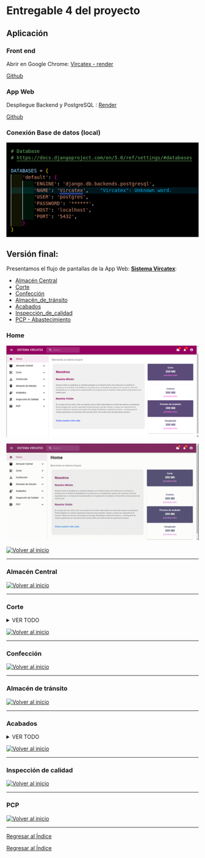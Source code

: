# Entregable 4 del proyecto
## Aplicación

### Front end
Abrir en Google Chrome: [Vircatex - render](https://sistema-web-v-f.onrender.com/#/acabados/lotes) 

[Github]() 


### App Web
Despliegue Backend y PostgreSQL : [Render](https://render.com/)

[Github]() 

### Conexión Base de datos (local)
![db](../../Entregable%203/db.png)



## Versión final:
Presentamos el flujo de pantallas de la App Web: **[Sistema Vircatex](https://sistema-web-v-f.onrender.com/)**:

- [Almacén Central](#almacén-central)
- [Corte](#corte)
- [Confección](#confección)
- [Almacén_de_tránsito](#almacén-de-tránsito)
- [Acabados](#acabados)
- [Inspección_de_calidad](#inspección-de-calidad)
- [PCP - Abastecimiento](#pcp)


### Home
![Home](./pantallas/home.png)

![Home1](./gif/1.gif)

  [![Volver al inicio](https://img.shields.io/badge/Volver_al_inicio-blue?style=for-the-badge)](#versión-final)

---

### Almacén Central

  [![Volver al inicio](https://img.shields.io/badge/Volver_al_inicio-blue?style=for-the-badge)](#versión-final)

---

### Corte

<details>
  <summary>VER TODO</summary>
  
  #### Submenú 1: Corte > Ordenes de produccion
  Muestra los datos que debe tener una orden de produccion para el area de corte, luego de dar asignar se colora otra ventana
  ![Corte1](./pantallas/Corte/vista_Orden_Produccion.png)

  *Consulta 1: Lista de ordenes de produccion
  
  ```python
  class OrdenesListView(View):
    def get(self, request):
        with connection.cursor() as cursor:
            query = """
            SELECT
                o.id_orden_producción,
                o.fecha_inicio,
                o.fecha_fin,
                o.cantidad,
                e.nombre AS estado_orden,
                a.nombre AS area,
                tc.nombre AS tipo_corte,
                tmp.nombre AS tipo_materia_prima,
                o.id_orden_trabajo,
                o.fecha_creacion
            FROM
                orden_producción o
            JOIN
                estado e ON o.id_estado = e.id_estado
            JOIN
                area a ON o.id_area = a.id_area
            JOIN
                dimension_corte dc ON o.id_dim_corte = dc.id_dim_corte
            JOIN
                parte_corte_detalle pcd ON dc.id_dim_parte_prenda = pcd.id_dim_parte_prenda
            JOIN
                tipo_corte tc ON pcd.id_tipo_corte = tc.id_tipo_corte
            JOIN
                actividad_diaria ad ON o.id_orden_producción = ad.id_orden_producción
            JOIN
                registro_uso_lote rul ON ad.id_actividad = rul.id_actividad
            JOIN
                lote l ON rul.id_lote = l.id_lote
            JOIN
                dimension_materia_prima dmp ON l.id_dim_materia_prima = dmp.id_dim_materia_prima
            JOIN
                tipo_materia_prima tmp ON dmp.id_tipo_materia_prima = tmp.id_tipo_materia_prima
            WHERE
                a.nombre = 'Corte'
            GROUP BY
                o.id_orden_producción, o.fecha_inicio, o.fecha_fin, o.cantidad, e.nombre, a.nombre, tc.nombre, tmp.nombre,
                o.id_orden_trabajo, o.fecha_creacion
            ORDER BY
                o.fecha_inicio DESC;
            """
            cursor.execute(query)
            rows = cursor.fetchall()

        data = [
            {
                'id_orden_produccion': row[0],
                'fecha_inicio': row[1],
                'fecha_fin': row[2],
                'cantidad': row[3],
                'estado_orden': row[4],
                'area': row[5],
                'tipo_corte': row[6],
                'tipo_materia_prima': row[7],
                'id_orden_trabajo': row[8],
                'fecha_creacion': row[9]
            }
            for row in rows
        ]
        return JsonResponse(data, safe=False)
  ```

*Consulta 2: Para Asignar

```python
class AsignarView(View):
    def post(self, request, id_orden_produccion):
        body = json.loads(request.body)
        id_maquina = body['id_maquina']
        cantidad_hecha = body['cantidad_hecha']

        with connection.cursor() as cursor:
            cursor.execute(
                "INSERT INTO actividad_diaria (fecha_actividad, id_orden_producción) VALUES (NOW(), %s) RETURNING id_actividad;",
                [id_orden_produccion]
            )
            id_actividad = cursor.fetchone()[0]

            cursor.execute(
                "INSERT INTO maquina_actividad (id_actividad, id_maquina, cantidad_hecha) VALUES (%s, %s, %s);",
                [id_actividad, id_maquina, cantidad_hecha]
            )

        return JsonResponse({'status': 'success'})
```
#### Submenú 2: Corte > operario corte > Actividades
![](./pantallas/Corte/vista_actividades_maquina_dia.png.png)

#### Submenú 3: Corte > operario corte > Corte de lote
![](./pantallas/Corte/vista_insert_corte_lote.png)

#### Submenú 4: Corte > detalles corte > Actividades - Maquina
![](./pantallas/Corte/vista_actividad_diaria_maquina.png)

#### Submenú 5: Corte > detalles corte > Lotes
![](./pantallas/Corte/vista_numero_lotes_dia_mes.png)

#### Submenú 6: Corte > detalles corte > Corte x OP
![](./pantallas/Corte/Vista_corteXOP.png)


</details>
  
  [![Volver al inicio](https://img.shields.io/badge/Volver_al_inicio-blue?style=for-the-badge)](#versión-final)

---


### Confección

  [![Volver al inicio](https://img.shields.io/badge/Volver_al_inicio-blue?style=for-the-badge)](#versión-final)

---
  
### Almacén de tránsito

  [![Volver al inicio](https://img.shields.io/badge/Volver_al_inicio-blue?style=for-the-badge)](#versión-final)

---

### Acabados

<details>
  <summary>VER TODO</summary>
  
#### Submenú 1: **General**: 
**Navegación**: Acabados > General <br>
Muestra los datos generales del área.<br>
Se realizan dos consultas a la BD.
![Acabados 1](./images/generalaca.png)

* Consulta 1: Lista de Operarios

```python
class EmpleadoListView(View):
    def get(self, request):
         with connection.cursor() as cursor:
            cursor.execute("SELECT id_empleado, nombre FROM empleado WHERE id_area = 5")
            rows = cursor.fetchall()
            result = [
                    {'id_empleado': row[0], 'nombre': row[1]}
                    for row in rows
                ]
            return JsonResponse(result, safe=False)
```

* Consulta 2: Lista de Acabados

```python
class AcabadoListView(APIView):
    def get(self, request):
        with connection.cursor() as cursor:
            cursor.execute("SELECT id_acabado, nombre FROM acabado")
            data = cursor.fetchall()
        
        # Formatear los resultados en un diccionario
        resultados = [{'id_acabado': row[0], 'nombre': row[1]} for row in data]
```

#### Submenú 2: **Lote-caja**: 

![Acabados sub2](./gif/sub2.gif)



Muestra las cajas asignadas a los operarios de acabados y reporte entre fechas.

**Navegación**: Acabados > lotes >

![Acabados 22](./pantallas/lote-1.png)

* Consulta: Reporte entre dos fechas

```python
def get_lote_entrada_vista(request):
    with connection.cursor() as cursor:
        cursor.execute("""
            SELECT le.id_entrada, le.fecha_entrada, l.id_tipo_lote, l.cantidad, dc.id_dim_confeccion, dc.id_guia_confeccion
            FROM lote_entrada le
            JOIN lote l ON le.id_lote = l.id_lote
            JOIN dimension_confeccion dc ON l.id_dim_confeccion = dc.id_dim_confeccion
            LIMIT 200;
        """)
        columns = [col[0] for col in cursor.description]
        results = [dict(zip(columns, row)) for row in cursor.fetchall()]
    return JsonResponse(results, safe=False)
```

Cuando se hace click en el botón se direge a: "Reporte"

**Navegación**: Acabados > lotes > Reporte

![Acabados 22](./pantallas/reporte.png)

* Consulta: Reporte entre dos fechas
```python
class ReporteAcabadosView(View):
    def get(self, request):
        fecha_inicio = request.GET.get('fecha_inicio')
        fecha_fin = request.GET.get('fecha_fin')

        query = """
        SELECT DISTINCT e.id_empleado, e.nombre, e.primer_apellido,
                        e.segundo_apellido, e.id_correo, e.dni, e.id_cargo,
                        caja_prenda.id_caja, caja_prenda.fecha_creacion,
                        tipo_prenda.nombre 
        FROM empleado e
        JOIN prenda ON e.id_empleado = prenda.id_empleado
        JOIN caja_prenda ON prenda.id_caja = caja_prenda.id_caja
        JOIN dimension_prenda ON caja_prenda.id_dim_prenda = dimension_prenda.id_dim_prenda
        JOIN dimension_confeccion ON dimension_prenda.id_dim_confeccion = dimension_confeccion.id_dim_confeccion
        JOIN guia_confeccion ON dimension_confeccion.id_guia_confeccion = guia_confeccion.id_guia_confeccion
        JOIN tipo_prenda ON dimension_confeccion.id_tipo_prenda = tipo_prenda.id_tipo_prenda
        WHERE id_area=5 AND id_cargo=2
        AND caja_prenda.fecha_creacion BETWEEN %s AND %s
        """

        with connection.cursor() as cursor:
            cursor.execute(query, [fecha_inicio, fecha_fin])
            rows = cursor.fetchall()

        resultados = [
            {
                "id_empleado": row[0],
                "nombre": row[1],
                "primer_apellido": row[2],
                "segundo_apellido": row[3],
                "id_correo": row[4],
                "dni": row[5],
                "id_cargo": row[6],
                "id_caja": row[7],
                "fecha_creacion": row[8],
                "tipo_prenda": row[9],
            }
            for row in rows
        ]

        return JsonResponse(resultados, safe=False)
```


#### Submenú 3: **Acabados**: 

Muestra la búsqueda de operarios y muestra los detalles generales, las cajas asignada y la navegación hasta la asignación de acabados.

**Navegación**: Acabados > acabados >

![Acabados 31](./pantallas/operarios-acab.png)

* Consulta: Búsqueda de operarios. De despliega un Dropdown con la lista de nombres

```python
def empleado_list_a(request):
    empleados = Empleado.objects.filter(id_area=5).values('nombre')
    return JsonResponse(list(empleados), safe=False)
```

* Grilla del operario: Grilla de datos por cajas y sus detalles de prenda y medidas según el orden de confección.
```python

def datos_list_a(request):
    query = """
    SELECT distinct(cp.id_caja) as ID_Caja, e.nombre, cp.cantidad,
    gconf.id_guia_confeccion as ID_guia, tp.nombre as tipo_prenda, ep.nombre as estilo_prenda, 
    t.nombre as talla, g.nombre as genero,
    COALESCE(gconf.medida_longitud::text, ' ') AS ml,
    COALESCE(gconf.medida_hombro::text, ' ') AS mh,
    COALESCE(gconf.medida_pecho::text, ' ') AS mp,
    COALESCE(gconf.medida_manga::text, ' ') AS mm,
    COALESCE(gconf.medida_cintura::text, ' ') AS mc,
    COALESCE(gconf.medida_cadera::text, ' ') AS mca,
    COALESCE(gconf.medida_muslo::text, ' ') AS mmu
    FROM dimension_confeccion dc
    JOIN guia_confeccion gconf ON dc.id_guia_confeccion = gconf.id_guia_confeccion
    JOIN tipo_prenda tp ON dc.id_tipo_prenda = tp.id_tipo_prenda
    JOIN estilo_prenda ep ON dc.id_estilo_prenda = ep.id_estilo_prenda
    JOIN talla t ON dc.id_talla = t.id_talla
    JOIN genero g ON dc.id_genero = g.id_genero
    JOIN dimension_prenda dp ON dc.id_dim_confeccion = dp.id_dim_confeccion
    JOIN caja_prenda cp ON dp.id_dim_prenda = cp.id_dim_prenda
    JOIN prenda p ON cp.id_caja = p.id_caja
    JOIN empleado e ON p.id_empleado = e.id_empleado
    WHERE e.nombre='Ana Sofía Zaida';
    """
    with connection.cursor() as cursor:
        cursor.execute(query)
        rows = cursor.fetchall()
        columns = [col[0] for col in cursor.description]
        result = [dict(zip(columns, row)) for row in rows]
    return JsonResponse(result, safe=False)

```

</details>


  [![Volver al inicio](https://img.shields.io/badge/Volver_al_inicio-blue?style=for-the-badge)](#versión-final)

---


### Inspección de calidad

  [![Volver al inicio](https://img.shields.io/badge/Volver_al_inicio-blue?style=for-the-badge)](#versión-final)

---


### PCP

  [![Volver al inicio](https://img.shields.io/badge/Volver_al_inicio-blue?style=for-the-badge)](#versión-final)
  
---


[Regresar al Índice](./indice.md)


[Regresar al Índice](./indice.md)
